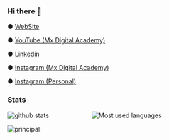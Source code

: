 ### Hi there 👋

● <a href="https://www.maxisandoval37.github.io/webSite/" rel="nofollow">WebSite</a>

● <a href="https://www.youtube.com/watch?v=-AV4LfKtlTk&list=PLfwQfDfaNmvq1o1aQMyzdcimX8QOgPBHx&index=2&t=0s/" rel="nofollow">YouTube (Mx Digital Academy)</a>

● <a href="https://www.linkedin.com/in/maximiliano-sandoval/" rel="nofollow">Linkedin</a>

● <a href="https://www.instagram.com/mx.digital.academy/" rel="nofollow">Instagram (Mx Digital Academy)</a>

● <a href="https://www.instagram.com/maxisandoval37/" rel="nofollow">Instagram (Personal)</a>

### Stats

![github stats](https://github-readme-stats.vercel.app/api?username=maxisandoval37&theme=dracula&show_icons=true)
⠀⠀⠀⠀⠀⠀⠀⠀⠀![Most used languages](https://github-readme-stats.vercel.app/api/top-langs/?username=maxisandoval37&theme=dracula&layout=compact)

![principal](https://k62.kn3.net/taringa/9/1/D/F/6/9/maxisandoval37/9B4.png)


<!--
**maxisandoval37/maxisandoval37** is a ✨ _special_ ✨ repository because its `README.md` (this file) appears on your GitHub profile.

Here are some ideas to get you started:

- 🔭 I’m currently working on ...
- 🌱 I’m currently learning ...
- 👯 I’m looking to collaborate on ...
- 🤔 I’m looking for help with ...
- 💬 Ask me about ...
- 📫 How to reach me: ...
- 😄 Pronouns: ...
- ⚡ Fun fact: ...
-->
